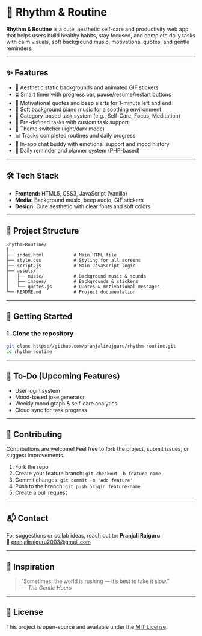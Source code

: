 
# 🌸 Rhythm & Routine

**Rhythm & Routine** is a cute, aesthetic self-care and productivity web app that helps users build healthy habits, stay focused, and complete daily tasks with calm visuals, soft background music, motivational quotes, and gentle reminders.

---

## ✨ Features

- 🎨 Aesthetic static backgrounds and animated GIF stickers
- ⏳ Smart timer with progress bar, pause/resume/restart buttons
- 🔔 Motivational quotes and beep alerts for 1-minute left and end
- 🎵 Soft background piano music for a soothing environment
- 🧠 Category-based task system (e.g., Self-Care, Focus, Meditation)
- 🧸 Pre-defined tasks with custom task support
- 🌙 Theme switcher (light/dark mode)
- 📊 Tracks completed routines and daily progress
- 💬 In-app chat buddy with emotional support and mood history
- 📅 Daily reminder and planner system (PHP-based)

---

## 🛠️ Tech Stack

- **Frontend:** HTML5, CSS3, JavaScript (Vanilla)
- **Media:** Background music, beep audio, GIF stickers
- **Design:** Cute aesthetic with clear fonts and soft colors

---

## 📁 Project Structure

```
Rhythm-Routine/
│
├── index.html           # Main HTML file
├── style.css            # Styling for all screens
├── script.js            # Main JavaScript logic
├── assets/
│   ├── music/           # Background music & sounds
│   ├── images/          # Backgrounds & stickers
│   └── quotes.js        # Quotes & motivational messages
└── README.md            # Project documentation
```

---

## 🚀 Getting Started

### 1. Clone the repository

```bash
git clone https://github.com/pranjalirajguru/rhythm-routine.git
cd rhythm-routine
```

---

## 🧪 To-Do (Upcoming Features)

- User login system
- Mood-based joke generator
- Weekly mood graph & self-care analytics
- Cloud sync for task progress

---

## 🤝 Contributing

Contributions are welcome! Feel free to fork the project, submit issues, or suggest improvements.

1. Fork the repo
2. Create your feature branch: `git checkout -b feature-name`
3. Commit changes: `git commit -m 'Add feature'`
4. Push to the branch: `git push origin feature-name`
5. Create a pull request

---

## 📬 Contact

For suggestions or collab ideas, reach out to:
**Pranjali Rajguru**  
📧 pranjalirajguru2003@gmail.com

---

## 🌿 Inspiration

> “Sometimes, the world is rushing — it’s best to take it slow.”  
> — *The Gentle Hours*

---

## 📝 License

This project is open-source and available under the [MIT License](LICENSE).
